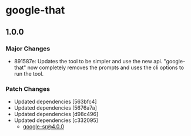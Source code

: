 # google-that

## 1.0.0

### Major Changes

- 891587e: Updates the tool to be simpler and use the new api. "google-that" now completely removes the prompts and uses the cli options to run the tool.

### Patch Changes

- Updated dependencies [563bfc4]
- Updated dependencies [5676a7a]
- Updated dependencies [d98c496]
- Updated dependencies [c332095]
  - google-sr@4.0.0
